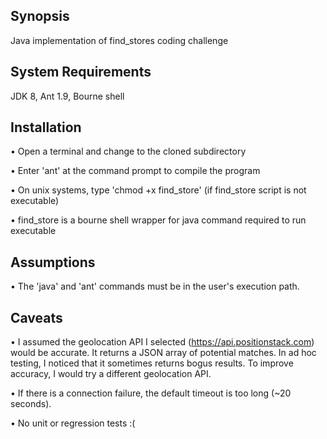 ## Synopsis

Java implementation of find_stores coding challenge

## System Requirements 

JDK 8, Ant 1.9, Bourne shell 

## Installation

• Open a terminal and change to the cloned subdirectory 

• Enter 'ant' at the command prompt to compile the program

• On unix systems, type 'chmod +x find_store' (if find_store script is not executable)

• find_store is a bourne shell wrapper for java command required to run executable

## Assumptions

• The 'java' and 'ant' commands must be in the user's execution path.

## Caveats

• I assumed the geolocation API I selected (https://api.positionstack.com) would be accurate. 
  It returns a JSON array of potential matches. In ad hoc testing, I noticed that it sometimes
  returns bogus results.  To improve accuracy, I would try a different geolocation API.

• If there is a connection failure, the default timeout is too long (~20 seconds).

• No unit or regression tests :(

